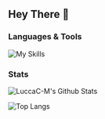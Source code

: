 ## Hey There :wave:

### Languages & Tools
![My Skills](https://skillicons.dev/icons?i=c,cpp,bash,git)

### Stats
![LuccaC-M's Github Stats](https://github-readme-stats.vercel.app/api?username=LuccaC-M&count_private=true&show_icons=true&theme=vue)

![Top Langs](https://github-readme-stats.vercel.app/api/top-langs/?username=LuccaC-M&layout=compact&theme=vue)
